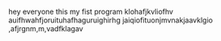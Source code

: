 hey everyone this my fist program klohafjkvliofhv
auifhwahfjoruituhafhaguruighirhg
jaiqiofituonjmvnakjaavklgio
,afjrgnm,m,vadfklagav


